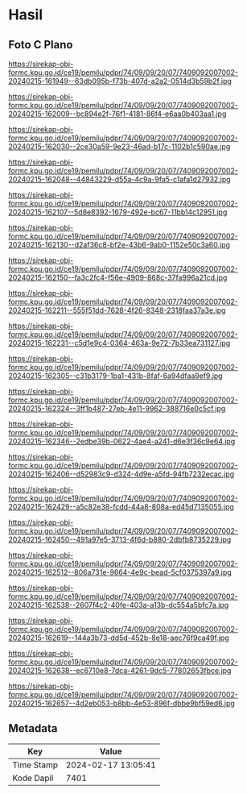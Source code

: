 # Hasil

## Foto C Plano

https://sirekap-obj-formc.kpu.go.id/ce19/pemilu/pdpr/74/09/09/20/07/7409092007002-20240215-161949--63db095b-f73b-407d-a2a2-0514d3b59b2f.jpg

https://sirekap-obj-formc.kpu.go.id/ce19/pemilu/pdpr/74/09/09/20/07/7409092007002-20240215-162009--bc894e2f-76f1-4181-86f4-e6aa0b403aa1.jpg

https://sirekap-obj-formc.kpu.go.id/ce19/pemilu/pdpr/74/09/09/20/07/7409092007002-20240215-162030--2ce30a59-9e23-46ad-b17c-1102b1c590ae.jpg

https://sirekap-obj-formc.kpu.go.id/ce19/pemilu/pdpr/74/09/09/20/07/7409092007002-20240215-162048--44843229-d55a-4c9a-9fa5-c1afa1d27932.jpg

https://sirekap-obj-formc.kpu.go.id/ce19/pemilu/pdpr/74/09/09/20/07/7409092007002-20240215-162107--5d8e8392-1679-492e-bc67-11bb14c12951.jpg

https://sirekap-obj-formc.kpu.go.id/ce19/pemilu/pdpr/74/09/09/20/07/7409092007002-20240215-162130--d2af36c8-bf2e-43b6-9ab0-1152e50c3a60.jpg

https://sirekap-obj-formc.kpu.go.id/ce19/pemilu/pdpr/74/09/09/20/07/7409092007002-20240215-162150--fa3c2fc4-f56e-4909-868c-37fa996a21cd.jpg

https://sirekap-obj-formc.kpu.go.id/ce19/pemilu/pdpr/74/09/09/20/07/7409092007002-20240215-162211--555f51dd-7628-4f26-8348-2318faa37a3e.jpg

https://sirekap-obj-formc.kpu.go.id/ce19/pemilu/pdpr/74/09/09/20/07/7409092007002-20240215-162231--c5d1e9c4-0364-463a-9e72-7b33ea731127.jpg

https://sirekap-obj-formc.kpu.go.id/ce19/pemilu/pdpr/74/09/09/20/07/7409092007002-20240215-162305--c31b3179-1ba1-431b-8faf-6a94dfaa9ef9.jpg

https://sirekap-obj-formc.kpu.go.id/ce19/pemilu/pdpr/74/09/09/20/07/7409092007002-20240215-162324--3ff1b487-27eb-4e11-9962-388716e0c5cf.jpg

https://sirekap-obj-formc.kpu.go.id/ce19/pemilu/pdpr/74/09/09/20/07/7409092007002-20240215-162346--2edbe39b-0622-4ae4-a241-d6e3f36c9e64.jpg

https://sirekap-obj-formc.kpu.go.id/ce19/pemilu/pdpr/74/09/09/20/07/7409092007002-20240215-162406--d52983c9-d324-4d9e-a5fd-94fb7232ecac.jpg

https://sirekap-obj-formc.kpu.go.id/ce19/pemilu/pdpr/74/09/09/20/07/7409092007002-20240215-162429--a5c82e38-fcdd-44a8-808a-ed45d7135055.jpg

https://sirekap-obj-formc.kpu.go.id/ce19/pemilu/pdpr/74/09/09/20/07/7409092007002-20240215-162450--491a97e5-3713-4f6d-b880-2dbfb8735229.jpg

https://sirekap-obj-formc.kpu.go.id/ce19/pemilu/pdpr/74/09/09/20/07/7409092007002-20240215-162512--806a731e-9664-4e9c-bead-5cf0375397a9.jpg

https://sirekap-obj-formc.kpu.go.id/ce19/pemilu/pdpr/74/09/09/20/07/7409092007002-20240215-162538--2607f4c2-40fe-403a-a13b-dc554a5bfc7a.jpg

https://sirekap-obj-formc.kpu.go.id/ce19/pemilu/pdpr/74/09/09/20/07/7409092007002-20240215-162619--144a3b73-dd5d-452b-8e18-aec76f9ca49f.jpg

https://sirekap-obj-formc.kpu.go.id/ce19/pemilu/pdpr/74/09/09/20/07/7409092007002-20240215-162638--ec6710e8-7dca-4261-9dc5-77802653fbce.jpg

https://sirekap-obj-formc.kpu.go.id/ce19/pemilu/pdpr/74/09/09/20/07/7409092007002-20240215-162657--4d2eb053-b8bb-4e53-896f-dbbe9bf59ed6.jpg


## Metadata

| Key        | Value               |
| ---------- | ------------------- |
| Time Stamp | 2024-02-17 13:05:41 |
| Kode Dapil | 7401                |



